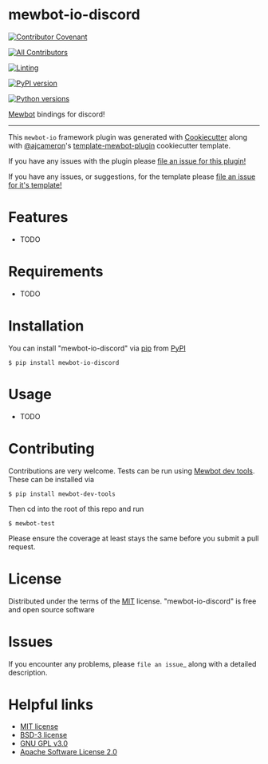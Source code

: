 <!--
SPDX-FileCopyrightText: 2021 - 2023 Mewbot Developers <mewbot@quicksilver.london>

SPDX-License-Identifier: CC-BY-4.0
-->

# mewbot-io-discord

[![Contributor Covenant](https://img.shields.io/badge/Contributor%20Covenant-2.1-4baaaa.svg)](CODE_OF_CONDUCT.md)

<!-- ALL-CONTRIBUTORS-BADGE:START - Do not remove or modify this section -->
[![All Contributors](https://img.shields.io/badge/all_contributors-2-orange.svg?style=flat-square)](CONTRIBUTORS.md)
<!-- ALL-CONTRIBUTORS-BADGE:END -->

[![Linting](https://github.com/mewbotorg/mewbot-io-discord/actions/workflows/review.yaml/badge.svg)](https://github.com/mewbotorg/mewbot-io-discord/actions/workflows/review.yaml)

[![PyPI version](https://img.shields.io/pypi/v/mewbot-io-discord.svg)](https://pypi.org/project/mewbot-io-discord)

[![Python versions](https://img.shields.io/pypi/pyversions/mewbot-io-discord.svg)](https://pypi.org/project/mewbot-io-discord)


[Mewbot](https://github.com/mewbotorg/mewbot) bindings for discord!

----

This `mewbot-io` framework plugin was generated with [Cookiecutter](https://github.com/audreyr/cookiecutter) along with [@ajcameron](https://github.com/ajcameron)'s [template-mewbot-plugin](https://github.com/mewbotorg/template-mewbot-plugin) cookiecutter template.

If you have any issues with the plugin please [file an issue for this plugin!](https://github.com/mewbotorg/mewbot-io-discord/issues)

If you have any issues, or suggestions, for the template please [file an issue for it's template!](https://github.com/mewbotorg/template-mewbot-plugin/issues)


# Features

* TODO


# Requirements

* TODO


# Installation

You can install "mewbot-io-discord" via [pip](https://pypi.org/project/pip/) from [PyPI](https://pypi.org/project)
```shell
$ pip install mewbot-io-discord
```


# Usage


* TODO

# Contributing

Contributions are very welcome.
Tests can be run using [Mewbot dev tools](https://github.com/mewbotorg/mewbot-dev-tools).
These can be installed via
```shell
$ pip install mewbot-dev-tools
```
Then cd into the root of this repo and run
```shell
$ mewbot-test
```
Please ensure the coverage at least stays the same before you submit a pull request.

# License

Distributed under the terms of the [MIT](http://opensource.org/licenses/MIT) license.
"mewbot-io-discord" is free and open source software


# Issues

If you encounter any problems, please `file an issue`_ along with a detailed description.

# Helpful links

 - [MIT license](http://opensource.org/licenses/MIT)
 - [BSD-3 license](http://opensource.org/licenses/BSD-3-Clause)
 - [GNU GPL v3.0](http://www.gnu.org/licenses/gpl-3.0.txt)
 - [Apache Software License 2.0](http://www.apache.org/licenses/LICENSE-2.0)
